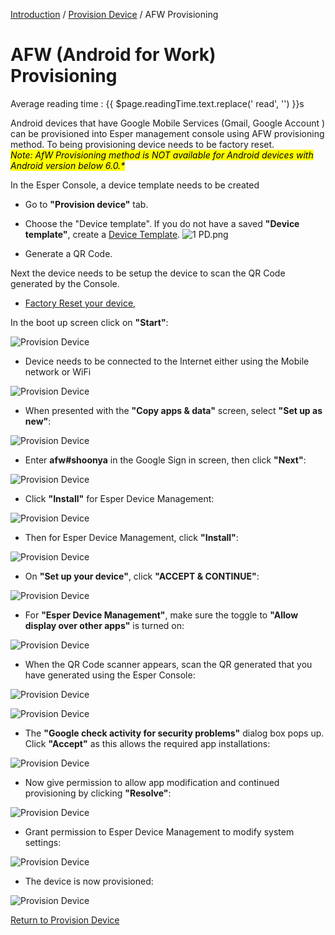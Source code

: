 [Introduction](../../index.md) / [Provision Device](../index.md) / AFW Provisioning

# AFW (Android for Work) Provisioning
<div class="avg-reading-time" style="margin-top: 0rem;">Average reading time : {{ $page.readingTime.text.replace(' read', '') }}s</div>

Android devices that have Google Mobile Services (Gmail, Google Account ) can be provisioned into Esper management console using AFW provisioning method. 
To being provisioning device needs to be factory reset. 
<br> <mark> <i> Note: AfW Provisioning method is NOT available for Android devices with Android version below 6.0.* </i> </mark> </br>

In the Esper Console, a device template needs to be created 

*   Go to **"Provision device"** tab.
*   Choose the "Device template". If you do not have a saved **"Device template"**, create a [Device Template](../../../device-template/index.md).
![1 PD.png](../../../assets/OLD_DASHBOARD/1_PD.png)

*   Generate a QR Code.

Next the device needs to be setup the device to scan the QR Code generated by the Console.

*   [Factory Reset your device](../../howtofactoryreset.md), 

In the boot up screen click on **"Start"**:

![Provision Device](../../../assets/OLD_DASHBOARD/1_ProD.png)

*   Device needs to be connected to the Internet either using the Mobile network or WiFi 


![Provision Device](../../../assets/OLD_DASHBOARD/3_PD.png)

*   When presented with the **"Copy apps & data"** screen, select **"Set up as new"**:

![Provision Device](../../../assets/OLD_DASHBOARD/5_PD.png)

*   Enter **afw#shoonya** in the Google Sign in screen, then click **"Next"**:

![Provision Device](../../../assets/OLD_DASHBOARD/6_PD.png)

*   Click **"Install"** for Esper Device Management:

![Provision Device](../../../assets/OLD_DASHBOARD/8_PD.png)

*   Then for Esper Device Management, click **"Install"**:

![Provision Device](../../../assets/OLD_DASHBOARD/10_PD.png)

*   On **"Set up your device"**, click **"ACCEPT & CONTINUE"**:

![Provision Device](../../../assets/OLD_DASHBOARD/12_PD.png)

*   For **"Esper Device Management"**, make sure the toggle to **"Allow display over other apps"** is turned on:

![Provision Device](../../../assets/OLD_DASHBOARD/12.1_PD.png)

*   When the QR Code scanner appears, scan the QR generated that you have generated using the Esper Console:

![Provision Device](../../../assets/OLD_DASHBOARD/13_PD.png)

![Provision Device](../../../assets/OLD_DASHBOARD/13.1_PD.png)

*   The **"Google check activity for security problems"** dialog box pops up. Click **"Accept"** as this allows the required app installations:

![Provision Device](../../../assets/OLD_DASHBOARD/14.1_PD.png)

*   Now give permission to allow app modification and continued provisioning by clicking **"Resolve"**:

![Provision Device](../../../assets/OLD_DASHBOARD/16_PD.png)

*   Grant permission to Esper Device Management to modify system settings:

![Provision Device](../../../assets/OLD_DASHBOARD/18_PD.png)

*   The device is now provisioned:

![Provision Device](../../../assets/OLD_DASHBOARD/100.png)


[Return to Provision Device](../index.md)

